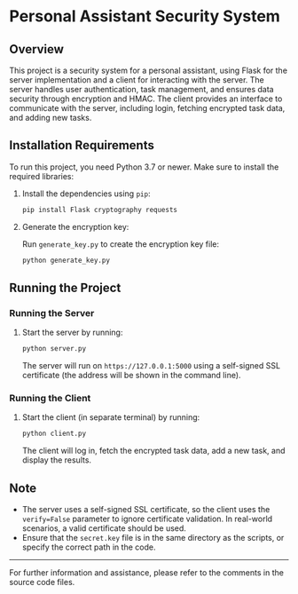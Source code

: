 # Personal Assistant Security System

## Overview

This project is a security system for a personal assistant, using Flask for the server implementation and a client for interacting with the server. The server handles user authentication, task management, and ensures data security through encryption and HMAC. The client provides an interface to communicate with the server, including login, fetching encrypted task data, and adding new tasks.

## Installation Requirements

To run this project, you need Python 3.7 or newer. Make sure to install the required libraries:

1. Install the dependencies using `pip`:

    ```bash
    pip install Flask cryptography requests
    ```

2. Generate the encryption key:

    Run `generate_key.py` to create the encryption key file:

    ```bash
    python generate_key.py
    ```

## Running the Project

### Running the Server

1. Start the server by running:

    ```bash
    python server.py
    ```

    The server will run on `https://127.0.0.1:5000` using a self-signed SSL certificate (the address will be shown in the command line).

### Running the Client

1. Start the client (in separate terminal) by running:

    ```bash
    python client.py
    ```

    The client will log in, fetch the encrypted task data, add a new task, and display the results.

## Note

- The server uses a self-signed SSL certificate, so the client uses the `verify=False` parameter to ignore certificate validation. In real-world scenarios, a valid certificate should be used.
- Ensure that the `secret.key` file is in the same directory as the scripts, or specify the correct path in the code.

---

For further information and assistance, please refer to the comments in the source code files.
